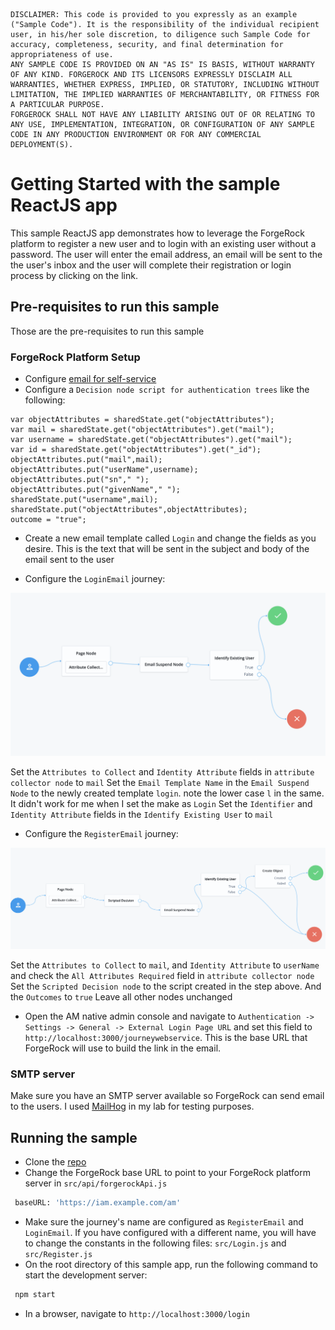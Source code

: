 ````
DISCLAIMER: This code is provided to you expressly as an example ("Sample Code"). It is the responsibility of the individual recipient user, in his/her sole discretion, to diligence such Sample Code for accuracy, completeness, security, and final determination for appropriateness of use.
ANY SAMPLE CODE IS PROVIDED ON AN "AS IS" IS BASIS, WITHOUT WARRANTY OF ANY KIND. FORGEROCK AND ITS LICENSORS EXPRESSLY DISCLAIM ALL WARRANTIES, WHETHER EXPRESS, IMPLIED, OR STATUTORY, INCLUDING WITHOUT LIMITATION, THE IMPLIED WARRANTIES OF MERCHANTABILITY, OR FITNESS FOR A PARTICULAR PURPOSE.
FORGEROCK SHALL NOT HAVE ANY LIABILITY ARISING OUT OF OR RELATING TO ANY USE, IMPLEMENTATION, INTEGRATION, OR CONFIGURATION OF ANY SAMPLE CODE IN ANY PRODUCTION ENVIRONMENT OR FOR ANY COMMERCIAL DEPLOYMENT(S).
````
# Getting Started with the sample ReactJS app

This sample ReactJS app demonstrates how to leverage the ForgeRock platform to register a new user and to login with an existing user without a password. The user will enter the email address, an email will be sent to the the user's inbox and the user will complete their registration or login process by clicking on the link.

## Pre-requisites to run this sample

Those are the pre-requisites to run this sample

### ForgeRock Platform Setup

- Configure [email for self-service]
- Configure a `Decision node script for authentication trees` like the following:
```
var objectAttributes = sharedState.get("objectAttributes");
var mail = sharedState.get("objectAttributes").get("mail");
var username = sharedState.get("objectAttributes").get("mail");
var id = sharedState.get("objectAttributes").get("_id");
objectAttributes.put("mail",mail);
objectAttributes.put("userName",username);
objectAttributes.put("sn"," ");
objectAttributes.put("givenName"," ");
sharedState.put("username",mail);
sharedState.put("objectAttributes",objectAttributes);
outcome = "true";
``` 
- Create a new email template called `Login` and change the fields as you desire. This is the text that will be sent in the subject and body of the email sent to the user

- Configure the `LoginEmail` journey:

![LoginEmail](https://github.com/DennisAndradeRJ/sampleReactJS/blob/main/src/images/LoginEmail.png "LoginEmail")

Set the `Attributes to Collect` and `Identity Attribute` fields in `attribute collector node` to `mail`
Set the `Email Template Name` in the `Email Suspend Node` to the newly created template `login`. note the lower case `l` in the same. It didn't work for me when I set the make as `Login`
Set the `Identifier` and `Identity Attribute` fields in the `Identify Existing User` to `mail`

- Configure the `RegisterEmail` journey:

![RegisterEmail](https://github.com/DennisAndradeRJ/sampleReactJS/blob/main/src/images/RegisterEmail.png "RegisterEmail")

Set the `Attributes to Collect` to `mail`, and `Identity Attribute` to `userName` and check the `All Attributes Required` field in `attribute collector node`
Set the `Scripted Decision node` to the script created in the step above. And the `Outcomes` to `true`
Leave all other nodes unchanged

- Open the AM native admin console and navigate to `Authentication -> Settings -> General -> External Login Page URL` and set this field to `http://localhost:3000/journeywebservice`. This is the base URL that ForgeRock will use to build the link in the email.

### SMTP server

Make sure you have an SMTP server available so ForgeRock can send email to the users. I used [MailHog] in my lab for testing purposes.

## Running the sample

- Clone the [repo]
- Change the ForgeRock base URL to point to your ForgeRock platform server in `src/api/forgerockApi.js`
```sh
 baseURL: 'https://iam.example.com/am'
```
- Make sure the journey's name are configured as `RegisterEmail` and `LoginEmail`. If you have configured with a different name, you will have to change the constants in the following files: `src/Login.js` and `src/Register.js`
- On the root directory of this sample app, run the following command to start the development server:
```sh
 npm start
```
- In a browser, navigate to `http://localhost:3000/login`

[email for self-service]: <https://backstage.forgerock.com/docs/platform/7.2/platform-self-service/platform-configuration.html#email>
[MailHog]: <https://github.com/mailhog/MailHog>
[repo]: <https://github.com/DennisAndradeRJ/sampleReactJS>